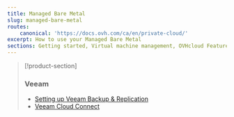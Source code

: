 ```yaml
---
title: Managed Bare Metal
slug: managed-bare-metal
routes:
    canonical: 'https://docs.ovh.com/ca/en/private-cloud/'
excerpt: How to use your Managed Bare Metal
sections: Getting started, Virtual machine management, OVHcloud Features, VMware vSphere features, OVHcloud services and options, Maintenance and monitoring 
---
```


> [!product-section]
>
> ### Veeam
>
> - [Setting up Veeam Backup & Replication](https://docs.ovh.com/ca/en/storage/veeam-backup-replication/)
> - [Veeam Cloud Connect](https://docs.ovh.com/ca/en/storage/veeam-cloud-connect/)
>
